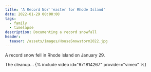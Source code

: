 ```yaml
---
title: 'A Record Nor''easter for Rhode Island'
date: 2022-01-29 00:00:00
tags:
  - family
  - timelapse
description: Documenting a record snowfall
header:
  teaser: /assets/images/HouseSnowstorm2022.jpg
---
```

A record snow fell in Rhode Island on January 29.

The cleanup...
{% include video id="671814267" provider="vimeo" %}
